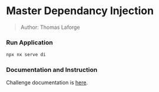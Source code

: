# Master Dependancy Injection

> Author: Thomas Laforge

### Run Application

```bash
npx nx serve di
```

### Documentation and Instruction

Challenge documentation is [here](https://angular-challenges.vercel.app/challenges/angular/16-di.md/).
